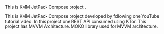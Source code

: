 This is KMM JetPack Compose project .

This is KMM JetPack Compose project developed by following one YouTube tutorial video. In this project one REST API consumed using KTor. This project has MVVM Architecture. MOKO library used for MVVM architecture.
